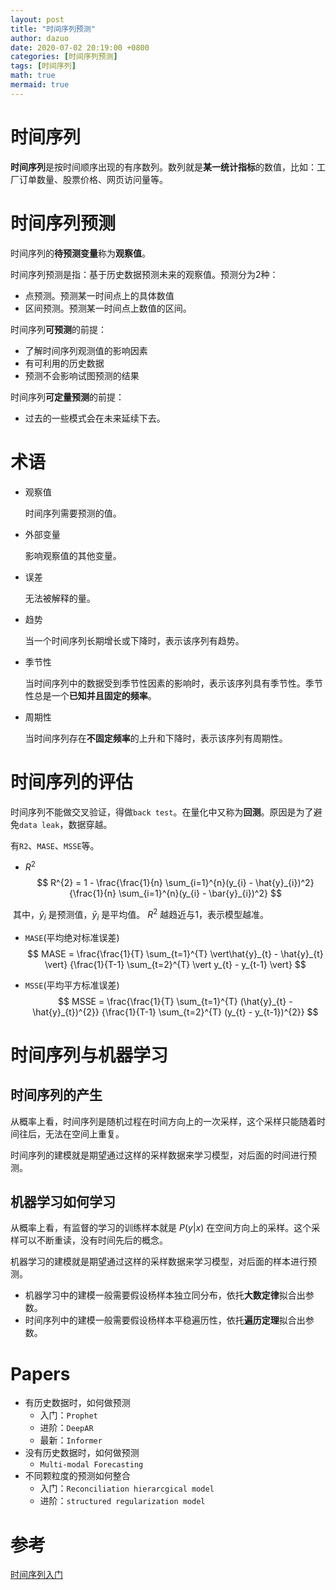 ```yaml
---
layout: post
title: "时间序列预测"
author: dazuo
date: 2020-07-02 20:19:00 +0800
categories: [时间序列预测]
tags: [时间序列]
math: true
mermaid: true
---
```


# 时间序列

**时间序列**是按时间顺序出现的有序数列。数列就是**某一统计指标**的数值，比如：工厂订单数量、股票价格、网页访问量等。



# 时间序列预测

时间序列的**待预测变量**称为**观察值**。

时间序列预测是指：基于历史数据预测未来的观察值。预测分为2种：

- 点预测。预测某一时间点上的具体数值
- 区间预测。预测某一时间点上数值的区间。



时间序列**可预测**的前提：

- 了解时间序列观测值的影响因素
- 有可利用的历史数据
- 预测不会影响试图预测的结果



时间序列**可定量预测**的前提：

- 过去的一些模式会在未来延续下去。



# 术语

- 观察值

  时间序列需要预测的值。

- 外部变量

  影响观察值的其他变量。

- 误差

  无法被解释的量。

- 趋势

  当一个时间序列长期增长或下降时，表示该序列有趋势。

- 季节性

  当时间序列中的数据受到季节性因素的影响时，表示该序列具有季节性。季节性总是一个**已知并且固定的频率**。

- 周期性

  当时间序列存在**不固定频率**的上升和下降时，表示该序列有周期性。



# 时间序列的评估

时间序列不能做交叉验证，得做`back test`。在量化中又称为**回测**。原因是为了避免`data leak`，数据穿越。

有`R2`、`MASE`、`MSSE`等。

- $R^{2}$ 
  $$
  R^{2} = 1 - \frac{\frac{1}{n} \sum_{i=1}^{n}(y_{i} - \hat{y}_{i})^2}
                   {\frac{1}{n} \sum_{i=1}^{n}(y_{i} - \bar{y}_{i})^2}
  $$
  

​		其中，$\hat{y}_{i}$ 是预测值，$\bar{y}_{i}$ 是平均值。 $R^{2}$ 越趋近与1，表示模型越准。



- `MASE`(平均绝对标准误差)
  $$
  MASE = \frac{\frac{1}{T} \sum_{t=1}^{T} \vert\hat{y}_{t} - \hat{y}_{t} \vert}
              {\frac{1}{T-1} \sum_{t=2}^{T} \vert y_{t} - y_{t-1} \vert}
  $$



- `MSSE`(平均平方标准误差)
  $$
  MSSE = \frac{\frac{1}{T} \sum_{t=1}^{T} (\hat{y}_{t} - \hat{y}_{t})^{2}}
              {\frac{1}{T-1} \sum_{t=2}^{T} (y_{t} - y_{t-1})^{2}}
  $$



# 时间序列与机器学习

## 时间序列的产生

从概率上看，时间序列是随机过程在时间方向上的一次采样，这个采样只能随着时间往后，无法在空间上重复。

时间序列的建模就是期望通过这样的采样数据来学习模型，对后面的时间进行预测。

## 机器学习如何学习

从概率上看，有监督的学习的训练样本就是 $P(y \vert x)$ 在空间方向上的采样。这个采样可以不断重读，没有时间先后的概念。

机器学习的建模就是期望通过这样的采样数据来学习模型，对后面的样本进行预测。



- 机器学习中的建模一般需要假设杨样本独立同分布，依托**大数定律**拟合出参数。
- 时间序列中的建模一般需要假设杨样本平稳遍历性，依托**遍历定理**拟合出参数。



# Papers

- 有历史数据时，如何做预测
  - 入门：`Prophet`
  - 进阶：`DeepAR`
  - 最新：`Informer`
- 没有历史数据时，如何做预测
  - `Multi-modal Forecasting`
- 不同颗粒度的预测如何整合
  - 入门：`Reconciliation hierarcgical model`
  - 进阶：`structured regularization model`





# 参考

[时间序列入门](https://www.bilibili.com/video/BV1je4y1d7uH/?spm_id_from=pageDriver&vd_source=acf87e8d5611bbe9a378ee5a1b89c6ce)

